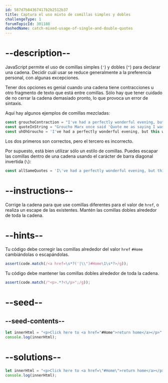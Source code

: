 ```yaml
---
id: 587d7b84367417b2b2512b37
title: Captura el uso mixto de comillas simples y dobles
challengeType: 1
forumTopicId: 301188
dashedName: catch-mixed-usage-of-single-and-double-quotes
---
```


# --description--

JavaScript permite el uso de comillas simples (`'`) y dobles (`"`) para declarar una cadena. Decidir cuál usar se reduce generalmente a la preferencia personal, con algunas excepciones.

Tener dos opciones es genial cuando una cadena tiene contracciones u otro fragmento de texto que está entre comillas. Sólo hay que tener cuidado de no cerrar la cadena demasiado pronto, lo que provoca un error de sintaxis.

Aquí hay algunos ejemplos de comillas mezcladas:

```js
const grouchoContraction = "I've had a perfectly wonderful evening, but this wasn't it.";
const quoteInString = "Groucho Marx once said 'Quote me as saying I was mis-quoted.'";
const uhOhGroucho = 'I've had a perfectly wonderful evening, but this wasn't it.';
```

Los dos primeros son correctos, pero el tercero es incorrecto.

Por supuesto, está bien utilizar sólo un estilo de comillas. Puedes escapar las comillas dentro de una cadena usando el carácter de barra diagonal invertida (`\`):

```js
const allSameQuotes = 'I\'ve had a perfectly wonderful evening, but this wasn\'t it.';
```

# --instructions--

Corrige la cadena para que use comillas diferentes para el valor de `href`, o realiza un escape de las existentes. Mantén las comillas dobles alrededor de toda la cadena.

# --hints--

Tu código debe corregir las comillas alrededor del valor `href` `#Home` cambiándolas o escapándolas.

```js
assert(code.match(/<a href=\s*?('|\\")#Home\1\s*?>/g));
```

Tu código debe mantener las comillas dobles alrededor de toda la cadena.

```js
assert(code.match(/"<p>.*?<\/p>";/g));
```

# --seed--

## --seed-contents--

```js
let innerHtml = "<p>Click here to <a href="#Home">return home</a></p>";
console.log(innerHtml);
```

# --solutions--

```js
let innerHtml = "<p>Click here to <a href=\"#Home\">return home</a></p>";
console.log(innerHtml);
```
